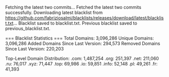 Fetching the latest two commits...
Fetched the latest two commits successfully.
Downloading latest blacklist from https://github.com/fabriziosalmi/blacklists/releases/download/latest/blacklist.txt...
Blacklist saved to blacklist.txt.
Previous blacklist saved to previous_blacklist.txt.

=== Blacklist Statistics ===
Total Domains: 3,096,286
Unique Domains: 3,096,286
Added Domains Since Last Version: 294,573
Removed Domains Since Last Version: 220,203

Top-Level Domain Distribution:
  .com: 1,487,254
  .org: 251,397
  .net: 211,060
  .ru: 76,017
  .xyz: 71,447
  .top: 69,986
  .io: 59,851
  .info: 52,148
  .pl: 49,261
  .fr: 41,393
